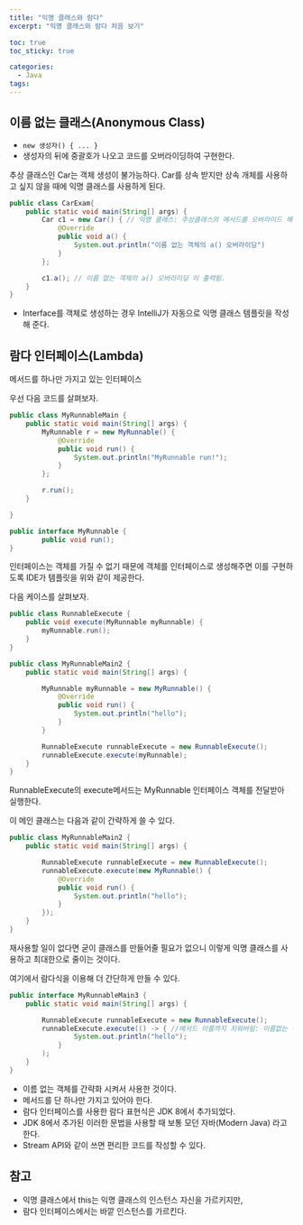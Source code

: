 ```yaml
---
title: "익명 클래스와 람다"
excerpt: "익명 클래스와 람다 처음 보기"

toc: true
toc_sticky: true

categories:
  - Java
tags:
---
```

## 이름 없는 클래스(Anonymous Class)

- ``new 생성자() { ... }``
- 생성자의 뒤에 중괄호가 나오고 코드를 오버라이딩하여 구현한다.

추상 클래스인 Car는 객체 생성이 불가능하다. Car를 상속 받지만 상속 개체를 사용하고 싶지 않을 때에 익명 클래스를 사용하게 된다.

```java
public class CarExam{
    public static void main(String[] args) {
        Car c1 = new Car() { // 익명 클래스: 추상클래스의 메서드를 오버라이드 해야한다.
            @Override
            public void a() {
                System.out.println("이름 없는 객체의 a() 오버라이딩")
            }
        };

        c1.a(); // 이름 없는 객체의 a() 오버라이딩 이 출력됨.
    }
}
```

- Interface를 객체로 생성하는 경우 IntelliJ가 자동으로 익명 클래스 템플릿을 작성해 준다.

## 람다 인터페이스(Lambda)
메서드를 하나만 가지고 있는 인터페이스

우선 다음 코드를 살펴보자.

```java
public class MyRunnableMain {
    public static void main(String[] args) {
        MyRunnable r = new MyRunnable() {
            @Override
            public void run() {
                System.out.println("MyRunnable run!");
            }
        };

        r.run();
    }

}

public interface MyRunnable {
        public void run();
}
```

인터페이스는 객체를 가질 수 없기 때문에 객체를 인터페이스로 생성해주면 이를 구현하도록 IDE가 템플릿을 위와 같이 제공한다.

다음 케이스를 살펴보자.

```java
public class RunnableExecute {
    public void execute(MyRunnable myRunnable) {
        myRunnable.run();
    }
}
```

```java
public class MyRunnableMain2 {
    public static void main(String[] args) {

        MyRunnable myRunnable = new MyRunnable() {
            @Override
            public void run() {
                System.out.println("hello");
            }
        }

        RunnableExecute runnableExecute = new RunnableExecute();
        runnableExecute.execute(myRunnable);
    }
}
```

RunnableExecute의 execute메서드는 MyRunnable 인터페이스 객체를 전달받아 실행한다.

이 메인 클래스는 다음과 같이 간략하게 쓸 수 있다.

```java
public class MyRunnableMain2 {
    public static void main(String[] args) {

        RunnableExecute runnableExecute = new RunnableExecute();
        runnableExecute.execute(new MyRunnable() {
            @Override
            public void run() {
                System.out.println("hello");
            }
        });
    }
}
```

재사용할 일이 없다면 굳이 클래스를 만들어줄 필요가 없으니 이렇게 익명 클래스를 사용하고 최대한으로 줄이는 것이다.

여기에서 람다식을 이용해 더 간단하게 만들 수 있다.

```java
public interface MyRunnableMain3 {
    public static void main(String[] args) {

        RunnableExecute runnableExecute = new RunnableExecute();
        runnableExecute.execute(() -> { //메서드 이름까지 지워버림: 이름없는 객체를 만들어 전달
                System.out.println("hello");
            }
        );
    }
}
```

- 이름 없는 객체를 간략화 시켜서 사용한 것이다.
- 메서드를 단 하나만 가지고 있어야 한다.
- 람다 인터페이스를 사용한 람다 표현식은 JDK 8에서 추가되었다.
- JDK 8에서 추가된 이러한 문법을 사용할 때 보통 모던 자바(Modern Java) 라고 한다.
- Stream API와 같이 쓰면 편리한 코드를 작성할 수 있다.

## 참고
- 익명 클래스에서 this는 익명 클래스의 인스턴스 자신을 가르키지만,
- 람다 인터페이스에서는 바깥 인스턴스를 가르킨다.